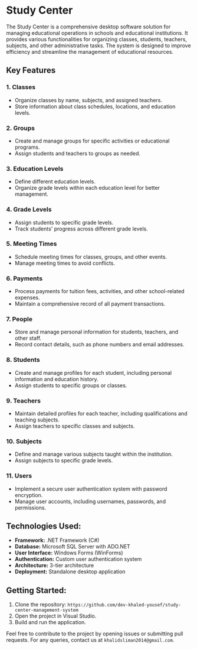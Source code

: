 # Study Center
The Study Center is a comprehensive desktop software solution for managing educational operations in schools and educational institutions. It provides various functionalities for organizing classes, students, teachers, subjects, and other administrative tasks. The system is designed to improve efficiency and streamline the management of educational resources.

## Key Features

### 1. Classes
- Organize classes by name, subjects, and assigned teachers.
- Store information about class schedules, locations, and education levels.

### 2. Groups
- Create and manage groups for specific activities or educational programs.
- Assign students and teachers to groups as needed.

### 3. Education Levels
- Define different education levels.
- Organize grade levels within each education level for better management.

### 4. Grade Levels
- Assign students to specific grade levels.
- Track students' progress across different grade levels.

### 5. Meeting Times
- Schedule meeting times for classes, groups, and other events.
- Manage meeting times to avoid conflicts.

### 6. Payments
- Process payments for tuition fees, activities, and other school-related expenses.
- Maintain a comprehensive record of all payment transactions.

### 7. People
- Store and manage personal information for students, teachers, and other staff.
- Record contact details, such as phone numbers and email addresses.

### 8. Students
- Create and manage profiles for each student, including personal information and education history.
- Assign students to specific groups or classes.

### 9. Teachers
- Maintain detailed profiles for each teacher, including qualifications and teaching subjects.
- Assign teachers to specific classes and subjects.

### 10. Subjects
- Define and manage various subjects taught within the institution.
- Assign subjects to specific grade levels.

### 11. Users
- Implement a secure user authentication system with password encryption.
- Manage user accounts, including usernames, passwords, and permissions.

## Technologies Used:
- **Framework:** .NET Framework (C#)
- **Database:** Microsoft SQL Server with ADO.NET
- **User Interface:** Windows Forms (WinForms)
- **Authentication:** Custom user authentication system
- **Architecture:** 3-tier architecture
- **Deployment:** Standalone desktop application

## Getting Started:
1. Clone the repository: `https://github.com/dev-khaled-yousef/study-center-management-system`
2. Open the project in Visual Studio.
3. Build and run the application.

Feel free to contribute to the project by opening issues or submitting pull requests. For any queries, contact us at `khalidsliman2014@gmail.com`.
